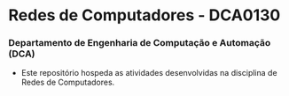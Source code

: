 # Redes de Computadores - DCA0130

### Departamento de Engenharia de Computação e Automação (DCA)

  * Este repositório hospeda as atividades desenvolvidas na disciplina de Redes de Computadores.
